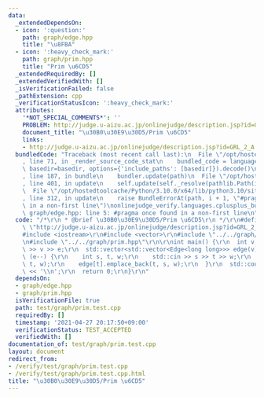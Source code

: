 ```yaml
---
data:
  _extendedDependsOn:
  - icon: ':question:'
    path: graph/edge.hpp
    title: "\u8FBA"
  - icon: ':heavy_check_mark:'
    path: graph/prim.hpp
    title: "Prim \u6CD5"
  _extendedRequiredBy: []
  _extendedVerifiedWith: []
  _isVerificationFailed: false
  _pathExtension: cpp
  _verificationStatusIcon: ':heavy_check_mark:'
  attributes:
    '*NOT_SPECIAL_COMMENTS*': ''
    PROBLEM: http://judge.u-aizu.ac.jp/onlinejudge/description.jsp?id=GRL_2_A
    document_title: "\u30B0\u30E9\u30D5/Prim \u6CD5"
    links:
    - http://judge.u-aizu.ac.jp/onlinejudge/description.jsp?id=GRL_2_A
  bundledCode: "Traceback (most recent call last):\n  File \"/opt/hostedtoolcache/Python/3.10.0/x64/lib/python3.10/site-packages/onlinejudge_verify/documentation/build.py\"\
    , line 71, in _render_source_code_stat\n    bundled_code = language.bundle(stat.path,\
    \ basedir=basedir, options={'include_paths': [basedir]}).decode()\n  File \"/opt/hostedtoolcache/Python/3.10.0/x64/lib/python3.10/site-packages/onlinejudge_verify/languages/cplusplus.py\"\
    , line 187, in bundle\n    bundler.update(path)\n  File \"/opt/hostedtoolcache/Python/3.10.0/x64/lib/python3.10/site-packages/onlinejudge_verify/languages/cplusplus_bundle.py\"\
    , line 401, in update\n    self.update(self._resolve(pathlib.Path(included), included_from=path))\n\
    \  File \"/opt/hostedtoolcache/Python/3.10.0/x64/lib/python3.10/site-packages/onlinejudge_verify/languages/cplusplus_bundle.py\"\
    , line 312, in update\n    raise BundleErrorAt(path, i + 1, \"#pragma once found\
    \ in a non-first line\")\nonlinejudge_verify.languages.cplusplus_bundle.BundleErrorAt:\
    \ graph/edge.hpp: line 5: #pragma once found in a non-first line\n"
  code: "/*\r\n * @brief \u30B0\u30E9\u30D5/Prim \u6CD5\r\n */\r\n#define PROBLEM\
    \ \"http://judge.u-aizu.ac.jp/onlinejudge/description.jsp?id=GRL_2_A\"\r\n\r\n\
    #include <iostream>\r\n#include <vector>\r\n#include \"../../graph/edge.hpp\"\r\
    \n#include \"../../graph/prim.hpp\"\r\n\r\nint main() {\r\n  int v, e;\r\n  std::cin\
    \ >> v >> e;\r\n  std::vector<std::vector<Edge<long long>>> edge(v);\r\n  while\
    \ (e--) {\r\n    int s, t, w;\r\n    std::cin >> s >> t >> w;\r\n    edge[s].emplace_back(s,\
    \ t, w);\r\n    edge[t].emplace_back(t, s, w);\r\n  }\r\n  std::cout << prim(edge)\
    \ << '\\n';\r\n  return 0;\r\n}\r\n"
  dependsOn:
  - graph/edge.hpp
  - graph/prim.hpp
  isVerificationFile: true
  path: test/graph/prim.test.cpp
  requiredBy: []
  timestamp: '2021-04-27 20:17:50+09:00'
  verificationStatus: TEST_ACCEPTED
  verifiedWith: []
documentation_of: test/graph/prim.test.cpp
layout: document
redirect_from:
- /verify/test/graph/prim.test.cpp
- /verify/test/graph/prim.test.cpp.html
title: "\u30B0\u30E9\u30D5/Prim \u6CD5"
---
```

